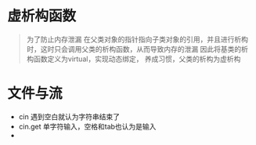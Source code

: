 # 虚析构函数  
> 为了防止内存泄漏
> 在父类对象的指针指向子类对象的引用，并且进行析构时，这时只会调用父类的析构函数，从而导致内存的泄漏
> 因此将基类的析构函数定义为virtual，实现动态绑定，
> 养成习惯，父类的析构为虚析构

# 文件与流
- cin 遇到空白就认为字符串结束了
- cin.get 单字符输入，空格和tab也认为是输入
- 